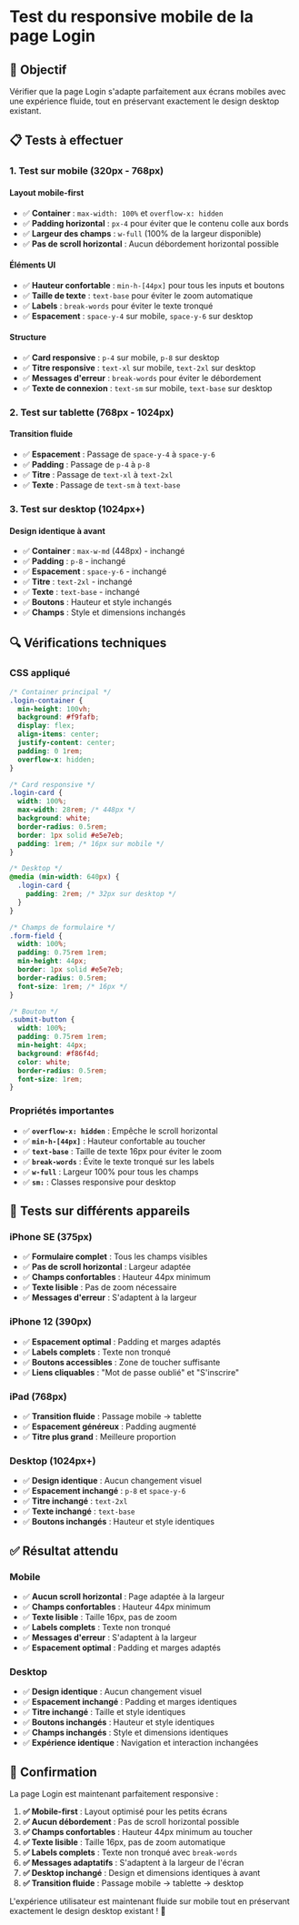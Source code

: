 # Test du responsive mobile de la page Login

## 🎯 Objectif
Vérifier que la page Login s'adapte parfaitement aux écrans mobiles avec une expérience fluide, tout en préservant exactement le design desktop existant.

## 📋 Tests à effectuer

### 1. Test sur mobile (320px - 768px)

#### Layout mobile-first
- ✅ **Container** : `max-width: 100%` et `overflow-x: hidden`
- ✅ **Padding horizontal** : `px-4` pour éviter que le contenu colle aux bords
- ✅ **Largeur des champs** : `w-full` (100% de la largeur disponible)
- ✅ **Pas de scroll horizontal** : Aucun débordement horizontal possible

#### Éléments UI
- ✅ **Hauteur confortable** : `min-h-[44px]` pour tous les inputs et boutons
- ✅ **Taille de texte** : `text-base` pour éviter le zoom automatique
- ✅ **Labels** : `break-words` pour éviter le texte tronqué
- ✅ **Espacement** : `space-y-4` sur mobile, `space-y-6` sur desktop

#### Structure
- ✅ **Card responsive** : `p-4` sur mobile, `p-8` sur desktop
- ✅ **Titre responsive** : `text-xl` sur mobile, `text-2xl` sur desktop
- ✅ **Messages d'erreur** : `break-words` pour éviter le débordement
- ✅ **Texte de connexion** : `text-sm` sur mobile, `text-base` sur desktop

### 2. Test sur tablette (768px - 1024px)

#### Transition fluide
- ✅ **Espacement** : Passage de `space-y-4` à `space-y-6`
- ✅ **Padding** : Passage de `p-4` à `p-8`
- ✅ **Titre** : Passage de `text-xl` à `text-2xl`
- ✅ **Texte** : Passage de `text-sm` à `text-base`

### 3. Test sur desktop (1024px+)

#### Design identique à avant
- ✅ **Container** : `max-w-md` (448px) - inchangé
- ✅ **Padding** : `p-8` - inchangé
- ✅ **Espacement** : `space-y-6` - inchangé
- ✅ **Titre** : `text-2xl` - inchangé
- ✅ **Texte** : `text-base` - inchangé
- ✅ **Boutons** : Hauteur et style inchangés
- ✅ **Champs** : Style et dimensions inchangés

## 🔍 Vérifications techniques

### CSS appliqué
```css
/* Container principal */
.login-container {
  min-height: 100vh;
  background: #f9fafb;
  display: flex;
  align-items: center;
  justify-content: center;
  padding: 0 1rem;
  overflow-x: hidden;
}

/* Card responsive */
.login-card {
  width: 100%;
  max-width: 28rem; /* 448px */
  background: white;
  border-radius: 0.5rem;
  border: 1px solid #e5e7eb;
  padding: 1rem; /* 16px sur mobile */
}

/* Desktop */
@media (min-width: 640px) {
  .login-card {
    padding: 2rem; /* 32px sur desktop */
  }
}

/* Champs de formulaire */
.form-field {
  width: 100%;
  padding: 0.75rem 1rem;
  min-height: 44px;
  border: 1px solid #e5e7eb;
  border-radius: 0.5rem;
  font-size: 1rem; /* 16px */
}

/* Bouton */
.submit-button {
  width: 100%;
  padding: 0.75rem 1rem;
  min-height: 44px;
  background: #f86f4d;
  color: white;
  border-radius: 0.5rem;
  font-size: 1rem;
}
```

### Propriétés importantes
- ✅ **`overflow-x: hidden`** : Empêche le scroll horizontal
- ✅ **`min-h-[44px]`** : Hauteur confortable au toucher
- ✅ **`text-base`** : Taille de texte 16px pour éviter le zoom
- ✅ **`break-words`** : Évite le texte tronqué sur les labels
- ✅ **`w-full`** : Largeur 100% pour tous les champs
- ✅ **`sm:`** : Classes responsive pour desktop

## 📱 Tests sur différents appareils

### iPhone SE (375px)
- ✅ **Formulaire complet** : Tous les champs visibles
- ✅ **Pas de scroll horizontal** : Largeur adaptée
- ✅ **Champs confortables** : Hauteur 44px minimum
- ✅ **Texte lisible** : Pas de zoom nécessaire
- ✅ **Messages d'erreur** : S'adaptent à la largeur

### iPhone 12 (390px)
- ✅ **Espacement optimal** : Padding et marges adaptés
- ✅ **Labels complets** : Texte non tronqué
- ✅ **Boutons accessibles** : Zone de toucher suffisante
- ✅ **Liens cliquables** : "Mot de passe oublié" et "S'inscrire"

### iPad (768px)
- ✅ **Transition fluide** : Passage mobile → tablette
- ✅ **Espacement généreux** : Padding augmenté
- ✅ **Titre plus grand** : Meilleure proportion

### Desktop (1024px+)
- ✅ **Design identique** : Aucun changement visuel
- ✅ **Espacement inchangé** : `p-8` et `space-y-6`
- ✅ **Titre inchangé** : `text-2xl`
- ✅ **Texte inchangé** : `text-base`
- ✅ **Boutons inchangés** : Hauteur et style identiques

## ✅ Résultat attendu

### Mobile
- ✅ **Aucun scroll horizontal** : Page adaptée à la largeur
- ✅ **Champs confortables** : Hauteur 44px minimum
- ✅ **Texte lisible** : Taille 16px, pas de zoom
- ✅ **Labels complets** : Texte non tronqué
- ✅ **Messages d'erreur** : S'adaptent à la largeur
- ✅ **Espacement optimal** : Padding et marges adaptés

### Desktop
- ✅ **Design identique** : Aucun changement visuel
- ✅ **Espacement inchangé** : Padding et marges identiques
- ✅ **Titre inchangé** : Taille et style identiques
- ✅ **Boutons inchangés** : Hauteur et style identiques
- ✅ **Champs inchangés** : Style et dimensions identiques
- ✅ **Expérience identique** : Navigation et interaction inchangées

## 🎉 Confirmation

La page Login est maintenant parfaitement responsive :

1. **✅ Mobile-first** : Layout optimisé pour les petits écrans
2. **✅ Aucun débordement** : Pas de scroll horizontal possible
3. **✅ Champs confortables** : Hauteur 44px minimum au toucher
4. **✅ Texte lisible** : Taille 16px, pas de zoom automatique
5. **✅ Labels complets** : Texte non tronqué avec `break-words`
6. **✅ Messages adaptatifs** : S'adaptent à la largeur de l'écran
7. **✅ Desktop inchangé** : Design et dimensions identiques à avant
8. **✅ Transition fluide** : Passage mobile → tablette → desktop

L'expérience utilisateur est maintenant fluide sur mobile tout en préservant exactement le design desktop existant ! 🎉
